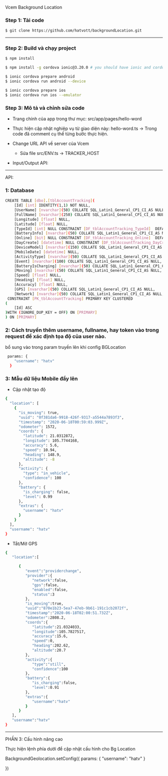  Vcem Background Location

### Step 1: Tải code

```bash
$ git clone https://github.com/hatvott/backgroundLocation.git
```

----------------------------------------------------------------------------

### Step 2:  Build và chạy project

```bash
$ npm install

$ npm install -g cordova ionic@3.20.0 # you should have ionic and cordova installed

$ ionic cordova prepare android
$ ionic cordova run android --device

$ ionic cordova prepare ios
$ ionic cordova run ios --emulator

```

### Step 3:  Mô tả và chỉnh sửa code
- Trang  chính của app trong thư mục: src/app/pages/hello-word
- Thực hiện cập nhật nghiệp vụ từ giao diện này: hello-word.ts -> Trong code đã comment cụ thể từng bước thực hiện.
- Change URL API về server của Vcem
	+ Sửa file src/ENV.ts -> TRACKER_HOST

- Input/Output API:

--------------------------------------------------------------------------------------------------------------------------

API:
### 1: Database
```bash
CREATE TABLE [dbo].[tblAccountTracking](
	[Id] [int] IDENTITY(1,1) NOT NULL,
	[UserName] [nvarchar](50) COLLATE SQL_Latin1_General_CP1_CI_AS NULL,
	[FullName] [nvarchar](250) COLLATE SQL_Latin1_General_CP1_CI_AS NULL,
	[Longitude] [float] NULL,
	[Latitude] [float] NULL,
	[TypeId] [int] NULL CONSTRAINT [DF_tblAccountTracking_TypeId]  DEFAULT ((0)),
	[BatteryInfo] [nvarchar](50) COLLATE SQL_Latin1_General_CP1_CI_AS NULL,
	[Online] [bit] NULL CONSTRAINT [DF_tblAccountTracking_Online]  DEFAULT ((1)),
	[DayCreate] [datetime] NULL CONSTRAINT [DF_tblAccountTracking_DayCreate]  DEFAULT (getdate()),
	[DeviceModel] [nvarchar](150) COLLATE SQL_Latin1_General_CP1_CI_AS NULL,
	[MobileDate] [datetime] NULL,
	[ActivityType] [nvarchar](50) COLLATE SQL_Latin1_General_CP1_CI_AS NULL,
	[Event] [nvarchar](100) COLLATE SQL_Latin1_General_CP1_CI_AS NULL,
	[BatteryIsCharging] [nvarchar](50) COLLATE SQL_Latin1_General_CP1_CI_AS NULL,
	[Moving] [nvarchar](50) COLLATE SQL_Latin1_General_CP1_CI_AS NULL,
	[Speed] [float] NULL,
	[Heading] [float] NULL,
	[Accuracy] [float] NULL,
	[GPS] [nvarchar](50) COLLATE SQL_Latin1_General_CP1_CI_AS NULL,
	[Network] [nvarchar](50) COLLATE SQL_Latin1_General_CP1_CI_AS NULL,
 CONSTRAINT [PK_tblAccountTracking] PRIMARY KEY CLUSTERED 
(
	[Id] ASC
)WITH (IGNORE_DUP_KEY = OFF) ON [PRIMARY]
) ON [PRIMARY]

```
### 2: Cách truyền thêm username, fullname, hay token vào trong request để xác định tọa độ của user nào.
bổ sung vào trong param truyền lên khi config BGLocation
```bash
 params: {
    "username": "hatv"
  }
```
### 3: Mẫu dữ liệu Mobile đẩy lên
- Cập nhật tạo độ
```bash
{
  "location": [
    {
      "is_moving": true,
      "uuid": "0f381da6-9918-426f-9317-a5544a7893f3",
      "timestamp": "2020-06-18T00:59:03.999Z",
      "odometer": 1572,
      "coords": {
        "latitude": 21.0312872,
        "longitude": 105.7744168,
        "accuracy": 5.6,
        "speed": 10.94,
        "heading": 148.9,
        "altitude": -8
      },
      "activity": {
        "type": "in_vehicle",
        "confidence": 100
      },
      "battery": {
        "is_charging": false,
        "level": 0.99
      },
      "extras": {
        "username": "hatv"
      }
    }
  ],
  "username": "hatv"
}
```
- Tắt/Mở GPS 
```bash
{
   "location":[

      {
         "event":"providerchange",
         "provider":{
            "network":false,
            "gps":false,
            "enabled":false,
            "status":3
         },
         "is_moving":true,
         "uuid":"870e1b23-5ea7-47eb-9b61-191c1cb2072f",
         "timestamp":"2020-06-18T02:00:51.732Z",
         "odometer":2808.2,
         "coords":{
            "latitude":21.0324033,
            "longitude":105.7827517,
            "accuracy":15.6,
            "speed":0,
            "heading":202.62,
            "altitude":20.7
         },
         "activity":{
            "type":"still",
            "confidence":100
         },
         "battery":{
            "is_charging":false,
            "level":0.91
         },
         "extras":{
            "username":"hatv"
         }
      }
   ],
   "username":"hatv"
}
```
----------------------------------------------------------------------------------------------------------------------------
PHẦN 3: Cấu hình nâng cao

Thực hiện lệnh phía dưới để cập nhật cấu hình cho Bg Location

BackgroundGeolocation.setConfig({
  params: {
    "username": "hatv"
  }
  
})



